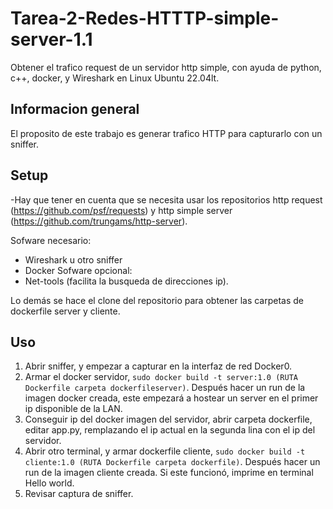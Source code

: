 # Tarea-2-Redes-HTTTP-simple-server-1.1
Obtener el trafico request de un servidor http simple, con ayuda de python, c++, docker, y Wireshark en Linux Ubuntu 22.04lt.

## Informacion general
El proposito de este trabajo es generar trafico HTTP para capturarlo con un sniffer.

## Setup
-Hay que tener en cuenta que se necesita usar los repositorios http request (https://github.com/psf/requests) y http simple server (https://github.com/trungams/http-server).

Sofware necesario:
- Wireshark u otro sniffer
- Docker
Sofware opcional:
- Net-tools (facilita la busqueda de direcciones ip).

Lo demás se hace el clone del repositorio para obtener las carpetas de dockerfile server y cliente.

## Uso
1) Abrir sniffer, y empezar a capturar en la interfaz de red Docker0.
2) Armar el docker servidor, `sudo docker build -t server:1.0 (RUTA Dockerfile carpeta dockerfileserver)`. Después hacer un run de la imagen docker creada, este empezará a hostear un server en el primer ip disponible de la LAN.
3) Conseguir ip del docker imagen del servidor, abrir carpeta dockerfile, editar app.py, remplazando el ip actual en la segunda lina con el ip del servidor.
4) Abrir otro terminal, y armar dockerfile cliente, `sudo docker build -t cliente:1.0 (RUTA Dockerfile carpeta dockerfile)`. Después hacer un run de la imagen cliente creada. Si este funcionó, imprime en terminal Hello world.
5) Revisar captura de sniffer.


